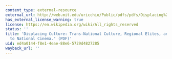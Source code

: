 ```yaml
---
content_type: external-resource
external_url: http://web.mit.edu/uricchio/Public/pdfs/pdfs/Displacing%20Culture.pdf
has_external_license_warning: true
license: https://en.wikipedia.org/wiki/All_rights_reserved
status: ''
title: 'Displacing Culture: Trans-National Culture, Regional Elites, and the Challenge
  to National Cinema." (PDF)'
uid: ed4a0144-f8e1-4eae-88e6-5729d4827285
wayback_url: ''
---
```

